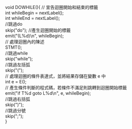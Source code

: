 void DOWHILE(){
  // 宣告迴圈開始和結束的標籤 <br/>
  int whileBegin = nextLabel(); <br/>
  int whileEnd = nextLabel(); <br/>
  //跳過do <br/>
  skip("do");
  //產生迴圈開始的標籤 <br/>
  emit("(L%d)\n", whileBegin); <br/>
  // 處理迴圈內的陳述 <br/>
  STMT(); <br/>
  //跳過while <br/>
  skip("while"); <br/>
  //跳過左括弧 <br/>
  skip("("); <br/>
  // 處理迴圈的條件表達式，並將結果存儲在變數 e 中 <br/>
  int e = E(); <br/>
  // 產生條件判斷的程式碼，若條件不滿足則跳轉到迴圈開始標籤 <br/>
  emit("if T%d goto L%d\n", e, whileBegin); <br/>
  //跳過右括弧 <br/>
  skip(")"); <br/>
  //跳過分號 <br/>
  skip(";"); <br/>
} <br/>